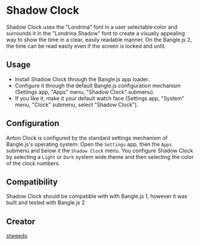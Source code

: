 # Shadow Clock

Shadow Clock uses the "Londrina" font in a user selectable color and surrounds it in the "Londrina Shadow" font to create a visually appealing way to show the time in a clear, easily readable manner. On the Bangle.js 2, the time can be read easily even if the screen is locked and unlit.

## Usage

* Install Shadow Clock through the Bangle.js app loader.
* Configure it through the default Bangle.js configuration mechanism
(Settings app, "Apps" menu, "Shadow Clock" submenu).
* If you like it, make it your default watch face
(Settings app, "System" menu, "Clock" submenu, select "Shadow Clock").

## Configuration

Anton Clock is configured by the standard settings mechanism of Bangle.js's operating system:
Open the `Settings` app, then the `Apps` submenu and below it the `Shadow Clock` menu.
You configure Shadow Clock by selecting a `Light` or `Dark` system wide theme and then selecting the color of the clock numbers.

## Compatibility

Shadow Clock should be compatible with with Bangle.js 1, however it was built and tested with Bangle.js 2

## Creator

[stweedo](https://github.com/stweedo)
